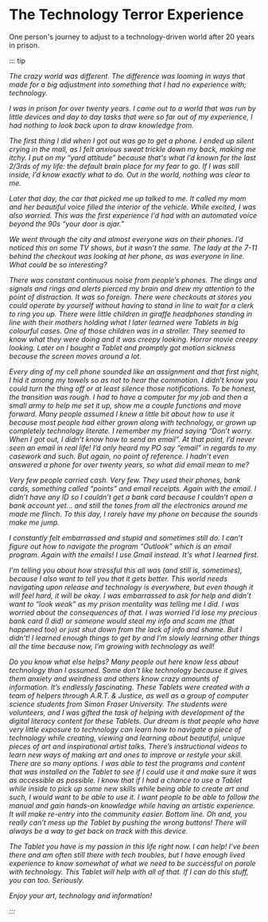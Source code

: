 # The Technology Terror Experience

One person's journey to adjust to a technology-driven world after 20 years in prison.

::: tip <i/>

The crazy world was different. The difference was looming in ways that made for a big adjustment into something that I had no experience with; technology.

I was in prison for over twenty years. I came out to a world that was run by little devices and day to day tasks that were so far out of my experience, I had nothing to look back upon to draw knowledge from.

The first thing I did when I got out was go to get a phone. I ended up silent crying in the mall, as I felt anxious sweat trickle down my back, making me itchy. I put on my “yard attitude” because that's what I’d known for the last 2/3rds of my life: the default brain place for my fear to go. If I was still inside, I’d know exactly what to do. Out in the world, nothing was clear to me.

Later that day, the car that picked me up talked to me. It called my mom and her beautiful voice filled the interior of the vehicle. While excited, I was also worried. This was the first experience I'd had with an automated voice beyond the 90s “your door is ajar.”

We went through the city and almost everyone was on their phones. I’d noticed this on some TV shows, but it wasn’t the same. The lady at the 7-11 behind the checkout was looking at her phone, as was everyone in line. What could be so interesting?

There was constant continuous noise from people’s phones. The dings and signals and rings and alerts pierced my brain and drew my attention to the point of distraction. It was so foreign. There were checkouts at stores you could operate by yourself without having to stand in line to wait for a clerk to ring you up. There were little children in giraffe headphones standing in line with their mothers holding what I later learned were Tablets in big colourful cases. One of those children was in a stroller. They seemed to know what they were doing and it was creepy looking. Horror movie creepy looking. Later on I bought a Tablet and promptly got motion sickness because the screen moves around a lot.

Every ding of my cell phone sounded like an assignment and that first night, I hid it among my towels so as not to hear the commotion. I didn’t know you could turn the thing off or at least silence those notifications. To be honest, the transition was rough. I had to have a computer for my job and then a small army to help me set it up, show me a couple functions and move forward. Many people assumed I knew a little bit about how to use it because most people had either grown along with technology, or grown up completely technology literate. I remember my friend saying “Don’t worry. When I got out, I didn’t know how to send an email”. At that point, I’d never seen an email in real life! I’d only heard my PO say “email” in regards to my casework and such. But again, no point of reference. I hadn’t even answered a phone for over twenty years, so what did email mean to me?

Very few people carried cash. Very few. They used their phones, bank cards, something called “points” and email receipts. Again with the email. I didn’t have any ID so I couldn’t get a bank card because I couldn’t open a bank account yet… and still the tones from all the electronics around me made me flinch. To this day, I rarely have my phone on because the sounds make me jump.

I constantly felt embarrassed and stupid and sometimes still do. I can’t figure out how to navigate the program “Outlook” which is an email program. Again with the emails! I use Gmail instead. It's what I learned first.

I'm telling you about how stressful this all was (and still is, sometimes), because I also want to tell you that it gets better. This world needs navigating upon release and technology is everywhere, but even though it will feel hard, it will be okay. I was embarrassed to ask for help and didn’t want to “look weak” as my prison mentality was telling me I did. I was worried about the consequences of that. I was worried I’d lose my precious bank card (I did) or someone would steal my info and scam me (that happened too) or just shut down from the lack of info and shame. But I didn’t! I learned enough things to get by and I’m slowly learning other things all the time because now, I’m growing with technology as well!

Do you know what else helps? Many people out here know less about technology than I assumed. Some don't like technology because it gives them anxiety and weirdness and others know crazy amounts of information. It’s endlessly fascinating. These Tablets were created with a team of helpers through A.R.T. & Justice, as well as a group of computer science students from Simon Fraser University. The students were volunteers, and I was gifted the task of helping with development of the digital literacy content for these Tablets. Our dream is that people who have very little exposure to technology can learn how to navigate a piece of technology while creating, viewing and learning about beautiful, unique pieces of art and inspirational artist talks. There’s instructional videos to learn new ways of making art and ones to improve or restyle your skill. There are so many options. I was able to test the programs and content that was installed on the Tablet to see if I could use it and make sure it was as accessible as possible. I know that if I had a chance to use a Tablet while inside to pick up some new skills while being able to create art and such, I would want to be able to use it. I want people to be able to follow the manual and gain hands-on knowledge while having an artistic experience. It will make re-entry into the community easier. Bottom line. Oh and, you really can’t mess up the Tablet by pushing the wrong buttons! There will always be a way to get back on track with this device.

The Tablet you have is my passion in this life right now. I can help! I’ve been there and am often still there with tech troubles, but I have enough lived experience to know somewhat of what we need to be successful on parole with technology. This Tablet will help with all of that. If I can do this stuff, you can too. Seriously.

Enjoy your art, technology and information!

:::